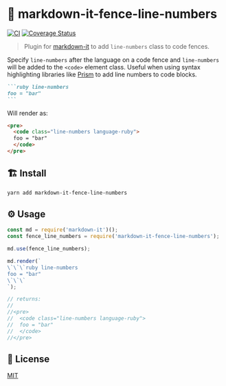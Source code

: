 # 🔢 markdown-it-fence-line-numbers

[![CI](https://github.com/coreyasmith/markdown-it-fence-line-numbers/actions/workflows/ci.yml/badge.svg)](https://github.com/coreyasmith/markdown-it-fence-line-numbers/actions/workflows/ci.yml)
[![Coverage Status](https://img.shields.io/coveralls/coreyasmith/markdown-it-fence-line-numbers/amin.svg?style=flat)](https://coveralls.io/r/coreyasmith/markdown-it-fence-line-numbers?branch=main)

> Plugin for [markdown-it](https://github.com/markdown-it/markdown-it) to add `line-numbers` class to code fences.

Specify `line-numbers` after the language on a code fence and `line-numbers` will be added to the `<code>` element class. Useful when using syntax highlighting libraries like [Prism](https://github.com/PrismJS/prism) to add line numbers to code blocks.

````markdown
```ruby line-numbers
foo = "bar"
```
````

Will render as:

```html
<pre>
  <code class="line-numbers language-ruby">
  foo = "bar"
  </code>
</pre>
```

## 🏗️ Install

```bash
yarn add markdown-it-fence-line-numbers
```

## ⚙️ Usage

````javascript
const md = require('markdown-it')();
const fence_line_numbers = require('markdown-it-fence-line-numbers');

md.use(fence_line_numbers);

md.render(`
\`\`\`ruby line-numbers
foo = "bar"
\`\`\`
`);

// returns:
//
//<pre>
//  <code class="line-numbers language-ruby">
//  foo = "bar"
//  </code>
//</pre>
````

## 📜 License

[MIT](https://github.com/coreyasmith/markdown-it-fence-line-numbers/blob/main/LICENSE)
